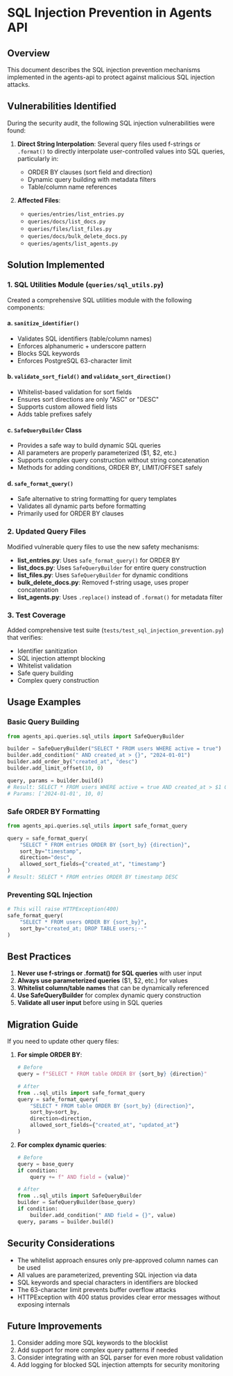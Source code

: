 # SQL Injection Prevention in Agents API

## Overview

This document describes the SQL injection prevention mechanisms implemented in the agents-api to protect against malicious SQL injection attacks.

## Vulnerabilities Identified

During the security audit, the following SQL injection vulnerabilities were found:

1. **Direct String Interpolation**: Several query files used f-strings or `.format()` to directly interpolate user-controlled values into SQL queries, particularly in:
   - ORDER BY clauses (sort field and direction)
   - Dynamic query building with metadata filters
   - Table/column name references

2. **Affected Files**:
   - `queries/entries/list_entries.py`
   - `queries/docs/list_docs.py`
   - `queries/files/list_files.py`
   - `queries/docs/bulk_delete_docs.py`
   - `queries/agents/list_agents.py`

## Solution Implemented

### 1. SQL Utilities Module (`queries/sql_utils.py`)

Created a comprehensive SQL utilities module with the following components:

#### a. `sanitize_identifier()`
- Validates SQL identifiers (table/column names)
- Enforces alphanumeric + underscore pattern
- Blocks SQL keywords
- Enforces PostgreSQL 63-character limit

#### b. `validate_sort_field()` and `validate_sort_direction()`
- Whitelist-based validation for sort fields
- Ensures sort directions are only "ASC" or "DESC"
- Supports custom allowed field lists
- Adds table prefixes safely

#### c. `SafeQueryBuilder` Class
- Provides a safe way to build dynamic SQL queries
- All parameters are properly parameterized ($1, $2, etc.)
- Supports complex query construction without string concatenation
- Methods for adding conditions, ORDER BY, LIMIT/OFFSET safely

#### d. `safe_format_query()`
- Safe alternative to string formatting for query templates
- Validates all dynamic parts before formatting
- Primarily used for ORDER BY clauses

### 2. Updated Query Files

Modified vulnerable query files to use the new safety mechanisms:

- **list_entries.py**: Uses `safe_format_query()` for ORDER BY
- **list_docs.py**: Uses `SafeQueryBuilder` for entire query construction
- **list_files.py**: Uses `SafeQueryBuilder` for dynamic conditions
- **bulk_delete_docs.py**: Removed f-string usage, uses proper concatenation
- **list_agents.py**: Uses `.replace()` instead of `.format()` for metadata filter

### 3. Test Coverage

Added comprehensive test suite (`tests/test_sql_injection_prevention.py`) that verifies:
- Identifier sanitization
- SQL injection attempt blocking
- Whitelist validation
- Safe query building
- Complex query construction

## Usage Examples

### Basic Query Building
```python
from agents_api.queries.sql_utils import SafeQueryBuilder

builder = SafeQueryBuilder("SELECT * FROM users WHERE active = true")
builder.add_condition(" AND created_at > {}", "2024-01-01")
builder.add_order_by("created_at", "desc")
builder.add_limit_offset(10, 0)

query, params = builder.build()
# Result: SELECT * FROM users WHERE active = true AND created_at > $1 ORDER BY created_at DESC LIMIT $2 OFFSET $3
# Params: ['2024-01-01', 10, 0]
```

### Safe ORDER BY Formatting
```python
from agents_api.queries.sql_utils import safe_format_query

query = safe_format_query(
    "SELECT * FROM entries ORDER BY {sort_by} {direction}",
    sort_by="timestamp",
    direction="desc",
    allowed_sort_fields={"created_at", "timestamp"}
)
# Result: SELECT * FROM entries ORDER BY timestamp DESC
```

### Preventing SQL Injection
```python
# This will raise HTTPException(400)
safe_format_query(
    "SELECT * FROM users ORDER BY {sort_by}",
    sort_by="created_at; DROP TABLE users;--"
)
```

## Best Practices

1. **Never use f-strings or .format() for SQL queries** with user input
2. **Always use parameterized queries** ($1, $2, etc.) for values
3. **Whitelist column/table names** that can be dynamically referenced
4. **Use SafeQueryBuilder** for complex dynamic query construction
5. **Validate all user input** before using in SQL queries

## Migration Guide

If you need to update other query files:

1. **For simple ORDER BY**:
   ```python
   # Before
   query = f"SELECT * FROM table ORDER BY {sort_by} {direction}"
   
   # After
   from ..sql_utils import safe_format_query
   query = safe_format_query(
       "SELECT * FROM table ORDER BY {sort_by} {direction}",
       sort_by=sort_by,
       direction=direction,
       allowed_sort_fields={"created_at", "updated_at"}
   )
   ```

2. **For complex dynamic queries**:
   ```python
   # Before
   query = base_query
   if condition:
       query += f" AND field = {value}"
   
   # After
   from ..sql_utils import SafeQueryBuilder
   builder = SafeQueryBuilder(base_query)
   if condition:
       builder.add_condition(" AND field = {}", value)
   query, params = builder.build()
   ```

## Security Considerations

- The whitelist approach ensures only pre-approved column names can be used
- All values are parameterized, preventing SQL injection via data
- SQL keywords and special characters in identifiers are blocked
- The 63-character limit prevents buffer overflow attacks
- HTTPException with 400 status provides clear error messages without exposing internals

## Future Improvements

1. Consider adding more SQL keywords to the blocklist
2. Add support for more complex query patterns if needed
3. Consider integrating with an SQL parser for even more robust validation
4. Add logging for blocked SQL injection attempts for security monitoring